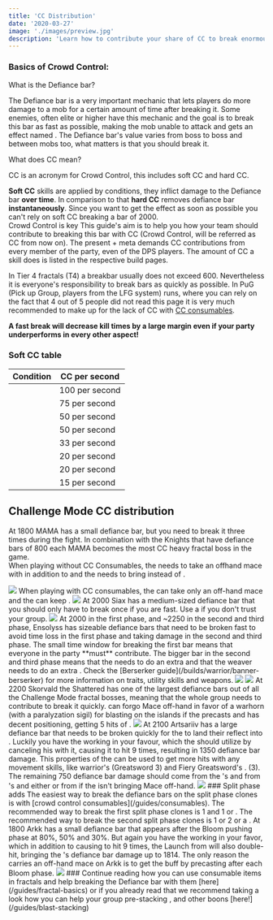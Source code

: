 ```yaml
---
title: 'CC Distribution'
date: '2020-03-27'
image: './images/preview.jpg'
description: 'Learn how to contribute your share of CC to break enormous break bars.'
---
```

 
### Basics of Crowd Control:<br/>
<Grid>
<GridItem sm="6">

What is the Defiance bar?

The Defiance bar is a very important mechanic that lets players do more damage to a mob for a certain amount of time after breaking it. Some enemies, often elite or higher have this mechanic and the goal is to break this bar as fast as possible, making the mob unable to attack and gets an effect named <Effect name="exposed"/>. The Defiance bar's value varies from boss to boss and between mobs too, what matters is that you should break it.
</GridItem>

<GridItem sm="6">
What does CC mean?

CC is an acronym for Crowd Control, this includes soft CC and hard CC.

**Soft CC** skills are applied by conditions, they inflict damage to the Defiance bar **over time**. In comparison to that **hard CC** removes defiance bar **instantaneously**. Since you want to get the <Effect name="exposed"/> effect as soon as possible you can't rely on soft CC breaking a bar of 2000.  
</GridItem>
<GridItem sm="12">
Crowd Control is key
</GridItem>
<GridItem sm="6">
This guide's aim is to help you how your team should contribute to breaking this bar with CC (Crowd Control, will be referred as CC from now on). The present <Specialization name="firebrand"/> + <Specialization name="renegade"/> meta demands CC contributions from every member of the party, even of the DPS players. The amount of CC a skill does is listed in the respective build pages.  

In Tier 4 fractals (T4) a breakbar usually does not exceed 600. Nevertheless it is everyone's responsibility to break bars as quickly as possible. In PuG (Pick up Group, players from the LFG system) runs, where you can rely on the fact that 4 out of 5 people did not read this page it is very much recommended to make up for the lack of CC with [CC consumables](/guides/consumables).

**A fast break will decrease kill times by a large margin even if your party underperforms in every other aspect!**
</GridItem>
<GridItem sm="6">
### Soft CC table
| Condition       | CC per second |
| ------------------------- | -------------- |
| <Condition name="Fear"/> | 100 per second | 
| <Condition name="Taunt"/> | 75 per second |
| <Condition name="Immobile"/> | 50 per second |
| <Condition name="slow"/> | 50 per second |
| <Condition name="chilled"/> | 33 per second |
| <Condition name="blind"/> | 20 per second |
| <Condition name="Weakness"/> | 20 per second |
| <Condition name="Crippled"/> | 15 per second |
</GridItem>
</Grid>

## Challenge Mode CC distribution
<Tabs>

<Tab title="Mama">
<Divider text="MAMA restricted"/>

At 1800 MAMA has a small defiance bar, but you need to break it three times during the fight. In combination with the Knights that have defiance bars of 800 each MAMA becomes the most CC heavy fractal boss in the game.  
When playing without CC Consumables, the <Specialization name="Berserker"/> needs to take an offhand mace with <Item id="24639"/> in addition to <Skill name="wildblow"/> and the <Specialization name="firebrand"/> needs to bring <Skill name="HammerofWisdom"/> instead of <Skill name="sword of justice"/>.

<Image src="./images/mama_restricted.png" caption="Restricted Mama CC distribution"/>

<Divider text="MAMA unrestricted"/>
When playing with CC consumables, the <Specialization name="Berserker"/> can take only an off-hand mace and the <Specialization name="firebrand"/> can keep <Skill name="sword of justice"/>.

<Image src="./images/mama_unrestricted.png" caption="Unrestricted Mama CC distribution with consumables"/>

</Tab>
<Tab title="Siax">
<Divider text="Siax"/>
At 2000 Siax has a medium-sized defiance bar that you should only have to break once if you are fast.  
Use a <Item name="metalrod"/> if you don't trust your group.
<Image src="./images/siax.png" caption="Siax CC distribution"/>

</Tab>
<Tab title="Ensolyss">
<Divider text="Ensolyss"/>
At 2000 in the first phase, and ~2250 in the second and third phase, Ensolyss has sizeable defiance bars that need to be broken fast to avoid time loss in the first phase and taking damage in the second and third phase. 
The small time window for breaking the first bar means that everyone in the party **must** contribute. 
The bigger bar in the second and third phase means that the <Specialization name="Berserker"/>  needs to do an extra <Skill name="pommelbash"/> and that the weaver needs to do an extra <Skill name="polaricleap"/>.  
Check the [Berserker guide](/builds/warrior/banner-berserker) for more information on traits, utility skills and weapons.
<Image src="./images/enso_1.png" caption="Ensolyss Phase 1 CC distribution"/>

<Image src="./images/enso_2.png" caption="Ensolyss Phase 2 and 3 CC distribution"/>

</Tab>

<Tab title="Skorvald">
<Divider text="Skorvald"/>
At 2200 Skorvald the Shattered has one of the largest defiance bars out of all the Challenge Mode fractal bosses, meaning that the whole group needs to contribute to break it quickly.  
<Specialization name="berserker"/> can forgo Mace off-hand in favor of a warhorn (with a paralyzation sigil) for blasting <Boon name="Might"/> on the islands if the <Specialization name="renegade"/> precasts <Skill name="Darkrazorsdaring"/> and has decent positioning, getting 5 hits of <Skill name="Surge of the mists"/>.

<Image src="./images/skorvald.png" caption="Skorvald CC distribution"/>
</Tab>
<Tab title="Artsariiv">
<Divider text="Artsariiv"/>
At 2100 Artsariiv has a large defiance bar that needs to be broken quickly for the <Specialization name="Soulbeast"/> to land their reflect into <Effect name="exposed"/>. Luckily you have the <Effect name="hypernovalaunch"/> working in your favour, which the <Specialization name="renegade"/> should utilize by canceling his <Skill name="Surge of the mists"/> with it, causing it to hit 9 times, resulting in 1350 defiance bar damage.  
This properties of the <Effect name="hypernovalaunch"/> can be used to get more hits with any movement skills, like warrior's <Skill name="whirlwindattack"/> (Greatsword 3) and Fiery Greatsword's <Skill name="fierywhirl"/>. (3).  
The remaining 750 defiance bar damage should come from the <Specialization name="firebrand"/>'s <Skill name="Banesignet"/> and from <Specialization name="berserker"/>'s <Skill name="headbutt"/> and either <Skill name="Tremor"/> or <Skill name="updraft"/> from <Specialization name="weaver"/> if the <Specialization name="berserker"/> isn't bringing Mace off-hand.  


<Image src="./images/artsariiv.png" caption="Artsariiv CC distribution"/>
### Split phase adds
The easiest way to break the defiance bars on the split phase clones is with [crowd control consumables](/guides/consumables).  
The recommended way to break the first split phase clones is 1 <Item name="rock"/> and 1 <Item name="termiteshovel"/> or <Item name="metalrod"/>.  
The recommended way to break the second split phase clones is 1 <Item name="sentinelrifle"/> or 2 <Item name="rock"/> or a <Item name="termiteshovel">.
</Tab>

<Tab title="Arkk">
<Divider text="Arkk"/>
At 1800 Arkk has a small defiance bar that appears after the Bloom pushing phase at 80%, 50% and 30%.  
But again you have the <Effect name="hypernovalaunch"/> working in your favor, which in addition to causing <Skill name="Surge of the mists"/> to hit 9 times, the Launch from <Effect name="hypernovalaunch"/> will also double-hit, bringing the <Specialization name="renegade"/>'s defiance bar damage up to 1814.  
The only reason the <Specialization name="berserker"/> carries an off-hand mace on Arkk is to get the <Item name="severance"/> buff by precasting <Skill name="Tremor"/> after each Bloom phase.
<Image src="./images/arkk.png" caption="Arkk CC distribution"/>
</Tab>
</Tabs>

<Divider text="What now?"/>
### Continue reading how you can use consumable items in fractals and help breaking the Defiance bar with them [here](/guides/fractal-basics) or if you already read that we recommend taking a look how you can help your group pre-stacking <Boon name="might"/>, <Boon name="Fury"/> and other boons [here!](/guides/blast-stacking)

